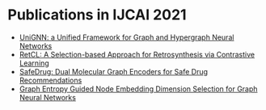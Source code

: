 # Publications in IJCAI 2021



- [UniGNN: a Unified Framework for Graph and Hypergraph Neural Networks](https://github.com/naganandy/graph-based-deep-learning-literature/blob/master/conference-publications/folders/publications_ijcai21/unignn_ijcai21/README.md)
- [RetCL: A Selection-based Approach for Retrosynthesis via Contrastive Learning](https://github.com/naganandy/graph-based-deep-learning-literature/blob/master/conference-publications/folders/publications_ijcai21/retcl_ijcai21/README.md)
- [SafeDrug: Dual Molecular Graph Encoders for Safe Drug Recommendations](https://github.com/naganandy/graph-based-deep-learning-literature/blob/master/conference-publications/folders/publications_ijcai21/safedrug_ijcai21/README.md)
- [Graph Entropy Guided Node Embedding Dimension Selection for Graph Neural Networks](https://github.com/naganandy/graph-based-deep-learning-literature/blob/master/conference-publications/folders/publications_ijcai21/minge_ijcai21/README.md)